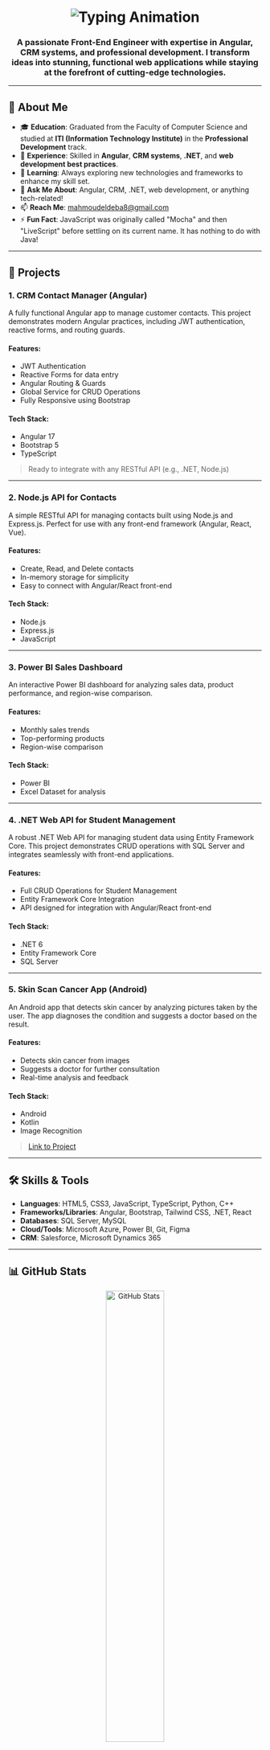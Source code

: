 <h1 align="center">
  <img src="https://readme-typing-svg.demolab.com?font=Fira+Code&weight=600&size=30&duration=3000&pause=1000&color=00C2FF&center=true&vCenter=true&width=500&lines=Hi+👋,+I'm+Mahmoud+Ahmed;Front-End+Engineer+🧑‍💻;Angular+Specialist+🅰️;ITI+Professional+Development+Alumni+🎓;CRM+Enthusiast+📊" alt="Typing Animation" />
</h1>

<h3 align="center">
  A passionate Front-End Engineer with expertise in Angular, CRM systems, and professional development. I transform ideas into stunning, functional web applications while staying at the forefront of cutting-edge technologies.
</h3>

---

## 🚀 About Me

- 🎓 **Education**: Graduated from the Faculty of Computer Science and studied at **ITI (Information Technology Institute)** in the **Professional Development** track.
- 💼 **Experience**: Skilled in **Angular**, **CRM systems**, **.NET**, and **web development best practices**.
- 🌱 **Learning**: Always exploring new technologies and frameworks to enhance my skill set.
- 💬 **Ask Me About**: Angular, CRM, .NET, web development, or anything tech-related!
- 📫 **Reach Me**: [mahmoudeldeba8@gmail.com](mailto:mahmoudeldeba8@gmail.com)
- ⚡ **Fun Fact**: JavaScript was originally called "Mocha" and then "LiveScript" before settling on its current name. It has nothing to do with Java!

---

## 🔧 Projects

### 1. **CRM Contact Manager (Angular)**
A fully functional Angular app to manage customer contacts. This project demonstrates modern Angular practices, including JWT authentication, reactive forms, and routing guards.

#### Features:
- JWT Authentication
- Reactive Forms for data entry
- Angular Routing & Guards
- Global Service for CRUD Operations
- Fully Responsive using Bootstrap

#### Tech Stack:
- Angular 17
- Bootstrap 5
- TypeScript

> Ready to integrate with any RESTful API (e.g., .NET, Node.js)

---

### 2. **Node.js API for Contacts**
A simple RESTful API for managing contacts built using Node.js and Express.js. Perfect for use with any front-end framework (Angular, React, Vue).

#### Features:
- Create, Read, and Delete contacts
- In-memory storage for simplicity
- Easy to connect with Angular/React front-end

#### Tech Stack:
- Node.js
- Express.js
- JavaScript

---

### 3. **Power BI Sales Dashboard**
An interactive Power BI dashboard for analyzing sales data, product performance, and region-wise comparison.

#### Features:
- Monthly sales trends
- Top-performing products
- Region-wise comparison

#### Tech Stack:
- Power BI
- Excel Dataset for analysis

---

### 4. **.NET Web API for Student Management**
A robust .NET Web API for managing student data using Entity Framework Core. This project demonstrates CRUD operations with SQL Server and integrates seamlessly with front-end applications.

#### Features:
- Full CRUD Operations for Student Management
- Entity Framework Core Integration
- API designed for integration with Angular/React front-end

#### Tech Stack:
- .NET 6
- Entity Framework Core
- SQL Server

---

### 5. **Skin Scan Cancer App (Android)**
An Android app that detects skin cancer by analyzing pictures taken by the user. The app diagnoses the condition and suggests a doctor based on the result.

#### Features:
- Detects skin cancer from images
- Suggests a doctor for further consultation
- Real-time analysis and feedback

#### Tech Stack:
- Android
- Kotlin
- Image Recognition

> [Link to Project](https://github.com/mahmoudeldeba34/Skin-Scan-Cancer-App)

---

## 🛠️ Skills & Tools

- **Languages**: HTML5, CSS3, JavaScript, TypeScript, Python, C++
- **Frameworks/Libraries**: Angular, Bootstrap, Tailwind CSS, .NET, React
- **Databases**: SQL Server, MySQL
- **Cloud/Tools**: Microsoft Azure, Power BI, Git, Figma
- **CRM**: Salesforce, Microsoft Dynamics 365

---

## 📊 GitHub Stats

<p align="center">
  <img src="https://github-readme-stats.vercel.app/api?username=mahmoudeldeba34&show_icons=true&theme=radical" alt="GitHub Stats" width="48%" />
</p>

---

## 🌐 Connect With Me

<p align="center">
  <a href="https://linkedin.com/in/mahmoud-ahmed-986276196" target="_blank">
    <img src="https://img.shields.io/badge/LinkedIn-0077B5?style=for-the-badge&logo=linkedin&logoColor=white" alt="LinkedIn" />
  </a>
  <a href="mailto:mahmoudeldeba8@gmail.com" target="_blank">
    <img src="https://img.shields.io/badge/Gmail-D14836?style=for-the-badge&logo=gmail&logoColor=white" alt="Gmail" />
  </a>
</p>

---

## 🎨 Tools & Technologies

<p align="center">
  <img src="https://skillicons.dev/icons?i=html,css,js,ts,angular,dotnet,bootstrap,tailwind,git,figma,linux,py,cpp,azure,powerbi,sql" alt="Tools & Technologies" />
</p>

---

### 🔥 Contribution Graph

<p align="center">
  <img src="https://github-readme-activity-graph.vercel.app/graph?username=mahmoudeldeba34&theme=react-dark&bg_color=1a1a1a&hide_border=true&area=true" alt="Contribution Graph" />
</p>
